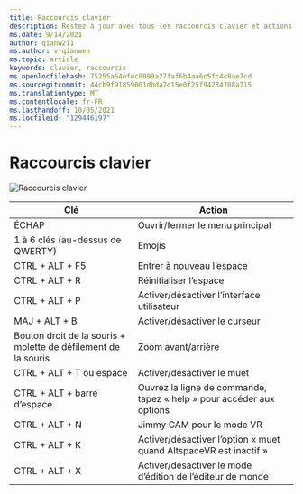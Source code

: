 ```yaml
---
title: Raccourcis clavier
description: Restez à jour avec tous les raccourcis clavier et actions disponibles pris en charge par l’application AltspaceVR.
ms.date: 9/14/2021
author: qianw211
ms.author: v-qianwen
ms.topic: article
keywords: clavier, raccourcis
ms.openlocfilehash: 75255a54efec0099a27faf6b4aa6c5fc4c8ae7cd
ms.sourcegitcommit: 44cb9f91859001dbda7d15e0f25f94284708a715
ms.translationtype: MT
ms.contentlocale: fr-FR
ms.lasthandoff: 10/05/2021
ms.locfileid: "129446197"
---
```

# <a name="keyboard-shortcuts"></a>Raccourcis clavier

![Raccourcis clavier](images\keyboard-shortcuts.svg)

| Clé | Action |
|---|---|
| ÉCHAP | Ouvrir/fermer le menu principal |
| 1 à 6 clés (au-dessus de QWERTY) | Emojis |
| CTRL + ALT + F5 | Entrer à nouveau l’espace |
| CTRL + ALT + R | Réinitialiser l’espace |
| CTRL + ALT + P | Activer/désactiver l’interface utilisateur |
| MAJ + ALT + B | Activer/désactiver le curseur |
| Bouton droit de la souris + molette de défilement de la souris | Zoom avant/arrière |
| CTRL + ALT + T ou espace | Activer/désactiver le muet |
| CTRL + ALT + barre d’espace | Ouvrez la ligne de commande, tapez « help » pour accéder aux options |
| CTRL + ALT + N | Jimmy CAM pour le mode VR |
| CTRL + ALT + K | Activer/désactiver l’option « muet quand AltspaceVR est inactif » |
| CTRL + ALT + X | Activer/désactiver le mode d’édition de l’éditeur de monde |